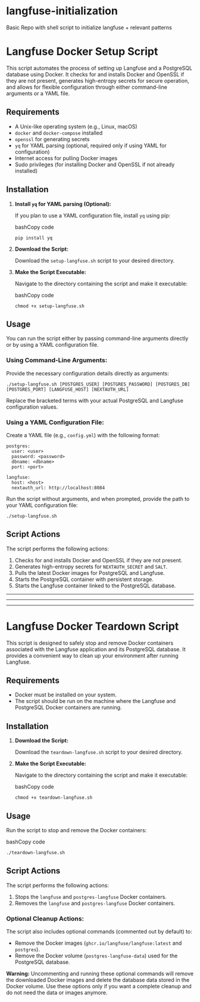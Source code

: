 # langfuse-initialization
Basic Repo with shell script to initialize langfuse + relevant patterns


# Langfuse Docker Setup Script

This script automates the process of setting up Langfuse and a PostgreSQL database using Docker. It checks for and installs Docker and OpenSSL if they are not present, generates high-entropy secrets for secure operation, and allows for flexible configuration through either command-line arguments or a YAML file.

## Requirements

-   A Unix-like operating system (e.g., Linux, macOS)
-   `docker` and `docker-compose` installed
-   `openssl` for generating secrets
-   `yq` for YAML parsing (optional, required only if using YAML for configuration)
-   Internet access for pulling Docker images
-   Sudo privileges (for installing Docker and OpenSSL if not already installed)

## Installation

1.  **Install `yq` for YAML parsing (Optional):**
    
    If you plan to use a YAML configuration file, install `yq` using pip:
    
    bashCopy code
    
    `pip install yq` 
    
2.  **Download the Script:**
    
    Download the `setup-langfuse.sh` script to your desired directory.
    
3.  **Make the Script Executable:**
    
    Navigate to the directory containing the script and make it executable:
    
    bashCopy code
    
    `chmod +x setup-langfuse.sh` 
    

## Usage

You can run the script either by passing command-line arguments directly or by using a YAML configuration file.

### Using Command-Line Arguments:

Provide the necessary configuration details directly as arguments:

`./setup-langfuse.sh [POSTGRES_USER] [POSTGRES_PASSWORD] [POSTGRES_DB] [POSTGRES_PORT] [LANGFUSE_HOST] [NEXTAUTH_URL]` 

Replace the bracketed terms with your actual PostgreSQL and Langfuse configuration values.

### Using a YAML Configuration File:

Create a YAML file (e.g., `config.yml`) with the following format:

    postgres:
      user: <user>
      password: <password>
      dbname: <dbname>
      port: <port>
    
    langfuse:
      host: <host>
      nextauth_url: http://localhost:8084

Run the script without arguments, and when prompted, provide the path to your YAML configuration file:

`./setup-langfuse.sh` 

## Script Actions

The script performs the following actions:

1.  Checks for and installs Docker and OpenSSL if they are not present.
2.  Generates high-entropy secrets for `NEXTAUTH_SECRET` and `SALT`.
3.  Pulls the latest Docker images for PostgreSQL and Langfuse.
4.  Starts the PostgreSQL container with persistent storage.
5.  Starts the Langfuse container linked to the PostgreSQL database.

----
----
----


# Langfuse Docker Teardown Script

This script is designed to safely stop and remove Docker containers associated with the Langfuse application and its PostgreSQL database. It provides a convenient way to clean up your environment after running Langfuse.

## Requirements

-   Docker must be installed on your system.
-   The script should be run on the machine where the Langfuse and PostgreSQL Docker containers are running.

## Installation

1.  **Download the Script:**
    
    Download the `teardown-langfuse.sh` script to your desired directory.
    
2.  **Make the Script Executable:**
    
    Navigate to the directory containing the script and make it executable:
    
    bashCopy code
    
    `chmod +x teardown-langfuse.sh` 
    

## Usage

Run the script to stop and remove the Docker containers:

bashCopy code

`./teardown-langfuse.sh` 

## Script Actions

The script performs the following actions:

1.  Stops the `langfuse` and `postgres-langfuse` Docker containers.
2.  Removes the `langfuse` and `postgres-langfuse` Docker containers.

### Optional Cleanup Actions:

The script also includes optional commands (commented out by default) to:

-   Remove the Docker images (`ghcr.io/langfuse/langfuse:latest` and `postgres`).
-   Remove the Docker volume (`postgres-langfuse-data`) used for the PostgreSQL database.

**Warning:** Uncommenting and running these optional commands will remove the downloaded Docker images and delete the database data stored in the Docker volume. Use these options only if you want a complete cleanup and do not need the data or images anymore.